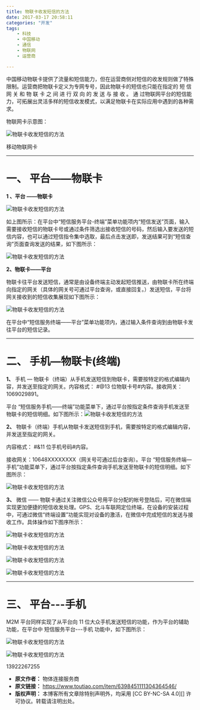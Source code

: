 ```yaml
---
title: 物联卡收发短信的方法
date: 2017-03-17 20:58:11
categories: "开发"
tags:
	- 科技
	- 中国移动
	- 通信
	- 物联网
	- 运营商

---
```


中国移动物联卡提供了流量和短信能力，但在运营商侧对短信的收发规则做了特殊限制。运营商把物联卡定义为专网专号，因此物联卡的短信也只能在指定的 短 信 网 关 和 物 联 卡 之 间 进 行 双 向 的 发 送 与 接 收 。 通 过物联网平台的短信能力，可拓展出灵活多样的短信收发模式，以满足物联卡在实际应用中遇到的各种需求。

物联网卡示意图：

![物联卡收发短信的方法][NVJ7-N3RB-AYAV.jpg]

移动物联网卡

--------------------

# 一、 平台——物联卡 #

**1 、平台 ——物联卡**

![物联卡收发短信的方法][NQBN-UBFV-7NBZ.jpg]

如上图所示：在平台中“短信服务平台-终端”菜单功能项内“短信发送”页面，输入需要接收短信的物联卡号或通过条件筛选出接收短信的号码，然后输入要发送的短信内容，也可以通过短信指令集中选取，最后点击发送即，发送结果可到“短信查询”页面查询发送的结果，如下图所示：

![物联卡收发短信的方法][VVFA-J3YF-BMZQ.jpg]

**2、物联卡——平台**

物联卡往平台发送短信，通常是由设备终端主动发起短信推送，由物联卡所在终端向指定的网关（具体的网关号可通过平台查询，或直接回复。）发送短信，平台将网关接收到的短信收集展现如下图所示：

![物联卡收发短信的方法][ERQ3-YEZI-IV3A.jpg]

在平台中“短信服务终端——平台”菜单功能项内，通过输入条件查询到由物联卡发往平台的短信记录。

--------------------

# 二、 手机—物联卡(终端) #

**1、** 手机 — 物联卡（终端）从手机发送短信到物联卡，需要按特定的格式编辑内容，并发送至指定的网关。内容格式： \#@13 位物联卡号\#内容。接收网关：1069029891。

平台 “短信服务手机——终端”功能菜单下，通过平台按指定条件查询手机发送至物联卡的短信明细。如下图所示：![物联卡收发短信的方法][N3II-MUBF-NEEQ.jpg]

**2、** 物联卡（终端）手机从物联卡发送短信到手机，需要按特定的格式编辑内容，并发送至指定的网关。

内容格式： \#&11 位手机号码\#内容。

接收网关：10648XXXXXXXX（网关号可通过后台查询）。平台 “短信服务终端—手机”功能菜单下，通过平台按指定条件查询手机发送至物联卡的短信明细。如下图所示：

![物联卡收发短信的方法][URIZ-YZQV-QYNJ.jpg]

**3、** 微信 —— 物联卡通过关注微信公众号用平台分配的帐号登陆后，可在微信端实现更加便捷的短信收发处理。GPS、北斗车联网定位终端，在设备的安装过程中，可通过微信“终端设置”功能实现对设备的激活，在微信中完成短信的发送与接收工作。具体操作如下图序所示：

![物联卡收发短信的方法][QZAN-YRBV-3U7B.jpg]

![物联卡收发短信的方法][NJZZ-YQBU-UQUB.jpg]

![物联卡收发短信的方法][EVJV-E2FF-Y2MJ.jpg]

![物联卡收发短信的方法][FNVZ-ER2I-AQ3U.jpg]

--------------------

# 三、 平台---手机    #

M2M 平台同样实现了从平台向 11 位大众手机发送短信的功能，作为平台的辅助功能，在平台中 短信服务平台---手机 功能中，如下图所示：

![物联卡收发短信的方法][AAJU-UFRB-F2IJ.jpg]

![物联卡收发短信的方法][JIII-I3FY-AVIR.jpg]

13922267255  



[NVJ7-N3RB-AYAV.jpg]: static/resources/crawler/NVJ7-N3RB-AYAV.jpg
[NQBN-UBFV-7NBZ.jpg]: static/resources/crawler/NQBN-UBFV-7NBZ.jpg
[VVFA-J3YF-BMZQ.jpg]: static/resources/crawler/VVFA-J3YF-BMZQ.jpg
[ERQ3-YEZI-IV3A.jpg]: static/resources/crawler/ERQ3-YEZI-IV3A.jpg
[N3II-MUBF-NEEQ.jpg]: static/resources/crawler/N3II-MUBF-NEEQ.jpg
[URIZ-YZQV-QYNJ.jpg]: static/resources/crawler/URIZ-YZQV-QYNJ.jpg
[QZAN-YRBV-3U7B.jpg]: static/resources/crawler/QZAN-YRBV-3U7B.jpg
[NJZZ-YQBU-UQUB.jpg]: static/resources/crawler/NJZZ-YQBU-UQUB.jpg
[EVJV-E2FF-Y2MJ.jpg]: static/resources/crawler/EVJV-E2FF-Y2MJ.jpg
[FNVZ-ER2I-AQ3U.jpg]: static/resources/crawler/FNVZ-ER2I-AQ3U.jpg
[AAJU-UFRB-F2IJ.jpg]: static/resources/crawler/AAJU-UFRB-F2IJ.jpg
[JIII-I3FY-AVIR.jpg]: static/resources/crawler/JIII-I3FY-AVIR.jpg
 *  **原文作者：** 物体连接服务商
 *  **原文链接：** https://www.toutiao.com/item/6398451111304364546/
 *  **版权声明：** 本博客所有文章除特别声明外，均采用 [CC BY-NC-SA 4.0][] 许可协议。转载请注明出处。
